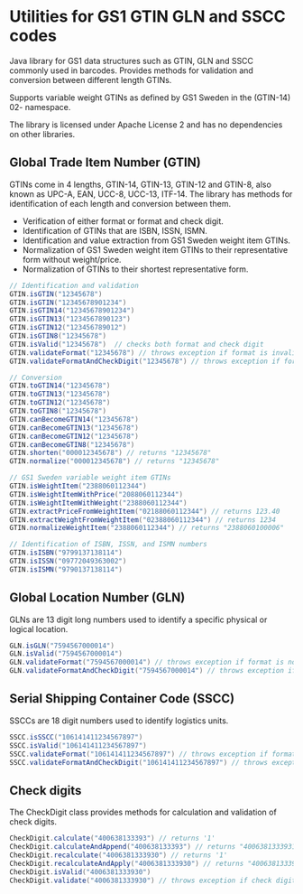 # Utilities for GS1 GTIN GLN and SSCC codes
Java library for GS1 data structures such as GTIN, GLN and SSCC commonly used in barcodes. Provides methods for validation and conversion between different length GTINs.

Supports variable weight GTINs as defined by GS1 Sweden in the (GTIN-14) 02- namespace.

The library is licensed under Apache License 2 and has no dependencies on other libraries.

## Global Trade Item Number (GTIN)

GTINs come in 4 lengths, GTIN-14, GTIN-13, GTIN-12 and GTIN-8, also known as UPC-A, EAN, UCC-8, UCC-13, ITF-14. The library has methods for identification of each length and conversion between them.

* Verification of either format or format and check digit.
* Identification of GTINs that are ISBN, ISSN, ISMN.
* Identification and value extraction from GS1 Sweden weight item GTINs.
* Normalization of GS1 Sweden weight item GTINs to their representative form without weight/price.
* Normalization of GTINs to their shortest representative form.

```java
// Identification and validation
GTIN.isGTIN("12345678")
GTIN.isGTIN("12345678901234")
GTIN.isGTIN14("12345678901234")
GTIN.isGTIN13("1234567890123")
GTIN.isGTIN12("123456789012")
GTIN.isGTIN8("12345678")
GTIN.isValid("12345678")  // checks both format and check digit
GTIN.validateFormat("12345678") // throws exception if format is invalid
GTIN.validateFormatAndCheckDigit("12345678") // throws exception if format or check digit invalid
```

```java
// Conversion
GTIN.toGTIN14("12345678")
GTIN.toGTIN13("12345678")
GTIN.toGTIN12("12345678")
GTIN.toGTIN8("12345678")
GTIN.canBecomeGTIN14("12345678")
GTIN.canBecomeGTIN13("12345678")
GTIN.canBecomeGTIN12("12345678")
GTIN.canBecomeGTIN8("12345678")
GTIN.shorten("000012345678") // returns "12345678"
GTIN.normalize("000012345678") // returns "12345678"
```

```java
// GS1 Sweden variable weight item GTINs
GTIN.isWeightItem("2388060112344")
GTIN.isWeightItemWithPrice("2088060112344")
GTIN.isWeightItemWithWeight("2388060112344")
GTIN.extractPriceFromWeightItem("02188060112344") // returns 123.40
GTIN.extractWeightFromWeightItem("02388060112344") // returns 1234
GTIN.normalizeWeightItem("2388060112344") // returns "2388060100006"
```

```java
// Identification of ISBN, ISSN, and ISMN numbers
GTIN.isISBN("9799137138114")
GTIN.isISSN("09772049363002")
GTIN.isISMN("9790137138114")
```

## Global Location Number (GLN)

GLNs are 13 digit long numbers used to identify a specific physical or logical location.

```java
GLN.isGLN("7594567000014")
GLN.isValid("7594567000014")
GLN.validateFormat("7594567000014") // throws exception if format is not valid
GLN.validateFormatAndCheckDigit("7594567000014") // throws exception if format or check digit invalid
```

## Serial Shipping Container Code (SSCC)

SSCCs are 18 digit numbers used to identify logistics units.

```java
SSCC.isSSCC("106141411234567897")
SSCC.isValid("106141411234567897")
SSCC.validateFormat("106141411234567897") // throws exception if format is not valid
SSCC.validateFormatAndCheckDigit("106141411234567897") // throws exception if format or check digit invalid
```

## Check digits

The CheckDigit class provides methods for calculation and validation of check digits.

```java
CheckDigit.calculate("400638133393") // returns '1'
CheckDigit.calculateAndAppend("400638133393") // returns "4006381333931"
CheckDigit.recalculate("4006381333930") // returns '1'
CheckDigit.recalculateAndApply("4006381333930") // returns "4006381333931"
CheckDigit.isValid("4006381333930")
CheckDigit.validate("4006381333930") // throws exception if check digit is incorrect
```
